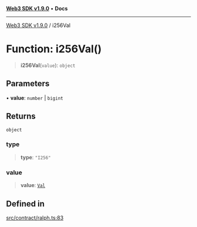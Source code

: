 [**Web3 SDK v1.9.0**](../README.md) • **Docs**

***

[Web3 SDK v1.9.0](../globals.md) / i256Val

# Function: i256Val()

> **i256Val**(`value`): `object`

## Parameters

• **value**: `number` \| `bigint`

## Returns

`object`

### type

> **type**: `"I256"`

### value

> **value**: [`Val`](../type-aliases/Val.md)

## Defined in

[src/contract/ralph.ts:83](https://github.com/Mystic-Nayy/alephium-web3/blob/c1afd789a197ce5fe21f08c2965942090157c33d/packages/web3/src/contract/ralph.ts#L83)
